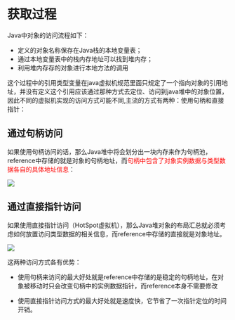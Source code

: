 # 获取过程

Java中对象的访问流程如下：

* 定义的对象名称保存在Java栈的本地变量表；
* 通过本地变量表中的栈内存地址可以找到堆内存；
* 利用堆内存存的对象进行本地方法的调用

这个过程中的引用类型变量在java虚拟机规范里面只规定了一个指向对象的引用地址，并没有定义这个引用应该通过那种方式去定位、访问到java堆中的对象位置，因此不同的虚拟机实现的访问方式可能不同,主流的方式有两种：使用句柄和直接指针：

## 通过句柄访问

如果使用句柄访问的话，那么Java堆中将会划分出一块内存来作为句柄池，reference中存储的就是对象的句柄地址，而<font color=red>句柄中包含了对象实例数据与类型数据各自的具体地址信息</font>：

![](D:\Work\TyporaNotes\note\JVM\pict\通过句柄访问对象.jpg)

## 通过直接指针访问

如果使用直接指针访问（HotSpot虚拟机），那么Java堆对象的布局汇总就必须考虑如何放置访问类型数据的相关信息，而reference中存储的直接就是对象地址。

![](D:\Work\TyporaNotes\note\JVM\pict\通过直接指针访问对象.jpg)

这两种访问方式各有优势：

* 使用句柄来访问的最大好处就是reference中存储的是稳定的句柄地址，在对象被移动时只会改变句柄中的实例数据指针，而reference本身不需要修改

* 使用直接指针访问方式的最大好处就是速度快，它节省了一次指针定位的时间开销。